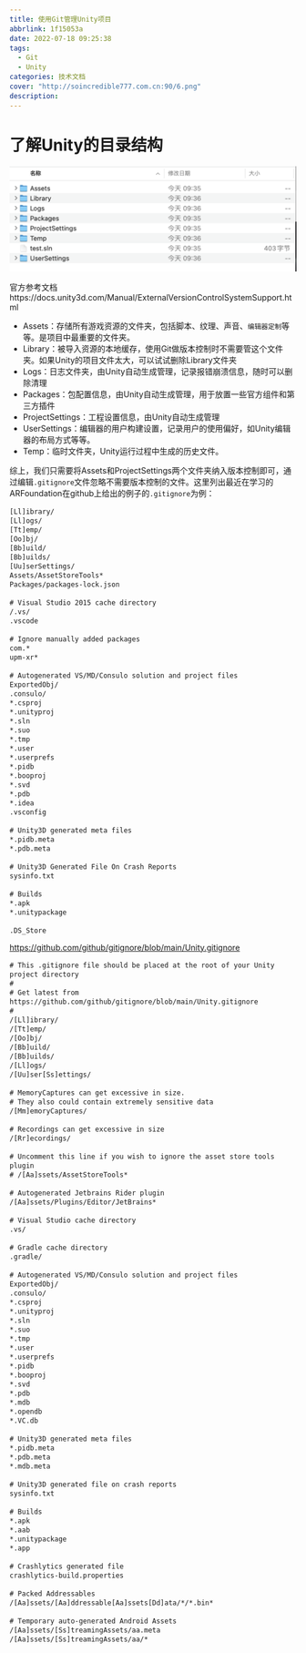 ```yaml
---
title: 使用Git管理Unity项目
abbrlink: 1f15053a
date: 2022-07-18 09:25:38
tags: 
  - Git
  - Unity
categories: 技术文档
cover: "http://soincredible777.com.cn:90/6.png"
description: 
---
```


# 了解Unity的目录结构

![](使用Git管理Unity项目/image-20220718093817361.png)

官方参考文档https://docs.unity3d.com/Manual/ExternalVersionControlSystemSupport.html

- Assets：存储所有游戏资源的文件夹，包括脚本、纹理、声音、<code>编辑器定制</code>等等。是项目中最重要的文件夹。
- Library：被导入资源的本地缓存，使用Git做版本控制时不需要管这个文件夹。如果Unity的项目文件太大，可以试试删除Library文件夹
- Logs：日志文件夹，由Unity自动生成管理，记录报错崩溃信息，随时可以删除清理
- Packages：包配置信息，由Unity自动生成管理，用于放置一些官方组件和第三方插件
- ProjectSettings：工程设置信息，由Unity自动生成管理
- UserSettings：编辑器的用户构建设置，记录用户的使用偏好，如Unity编辑器的布局方式等等。
- Temp：临时文件夹，Unity运行过程中生成的历史文件。

综上，我们只需要将Assets和ProjectSettings两个文件夹纳入版本控制即可，通过编辑<code>.gitignore</code>文件忽略不需要版本控制的文件。这里列出最近在学习的ARFoundation在github上给出的例子的<code>.gitignore</code>为例：

```shell
[Ll]ibrary/
[Ll]ogs/
[Tt]emp/
[Oo]bj/
[Bb]uild/
[Bb]uilds/
[Uu]serSettings/
Assets/AssetStoreTools*
Packages/packages-lock.json

# Visual Studio 2015 cache directory
/.vs/
.vscode

# Ignore manually added packages
com.*
upm-xr*

# Autogenerated VS/MD/Consulo solution and project files
ExportedObj/
.consulo/
*.csproj
*.unityproj
*.sln
*.suo
*.tmp
*.user
*.userprefs
*.pidb
*.booproj
*.svd
*.pdb
*.idea
.vsconfig

# Unity3D generated meta files
*.pidb.meta
*.pdb.meta

# Unity3D Generated File On Crash Reports
sysinfo.txt

# Builds
*.apk
*.unitypackage

.DS_Store
```

https://github.com/github/gitignore/blob/main/Unity.gitignore

```shell
# This .gitignore file should be placed at the root of your Unity project directory
#
# Get latest from https://github.com/github/gitignore/blob/main/Unity.gitignore
#
/[Ll]ibrary/
/[Tt]emp/
/[Oo]bj/
/[Bb]uild/
/[Bb]uilds/
/[Ll]ogs/
/[Uu]ser[Ss]ettings/

# MemoryCaptures can get excessive in size.
# They also could contain extremely sensitive data
/[Mm]emoryCaptures/

# Recordings can get excessive in size
/[Rr]ecordings/

# Uncomment this line if you wish to ignore the asset store tools plugin
# /[Aa]ssets/AssetStoreTools*

# Autogenerated Jetbrains Rider plugin
/[Aa]ssets/Plugins/Editor/JetBrains*

# Visual Studio cache directory
.vs/

# Gradle cache directory
.gradle/

# Autogenerated VS/MD/Consulo solution and project files
ExportedObj/
.consulo/
*.csproj
*.unityproj
*.sln
*.suo
*.tmp
*.user
*.userprefs
*.pidb
*.booproj
*.svd
*.pdb
*.mdb
*.opendb
*.VC.db

# Unity3D generated meta files
*.pidb.meta
*.pdb.meta
*.mdb.meta

# Unity3D generated file on crash reports
sysinfo.txt

# Builds
*.apk
*.aab
*.unitypackage
*.app

# Crashlytics generated file
crashlytics-build.properties

# Packed Addressables
/[Aa]ssets/[Aa]ddressable[Aa]ssets[Dd]ata/*/*.bin*

# Temporary auto-generated Android Assets
/[Aa]ssets/[Ss]treamingAssets/aa.meta
/[Aa]ssets/[Ss]treamingAssets/aa/*

```

